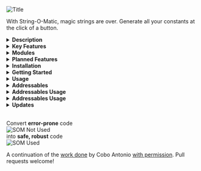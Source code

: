  ![Title](https://github.com/haywirephoenix/StringOMatic/assets/26271795/23f7876c-90c9-4751-bb13-929804c7064d)  


With String-O-Matic, magic strings are over. Generate all your constants at the click of a button.

<details>
<summary><b>Description</b></summary>
<br/>
 Unity's policy for implementing magic strings in almost all of its systems is one the major sources of bugs and headaches, especially for amateurs. Using constant values instead of relying on magic strings heavily reduces the amount of runtime errors.
<br/><br/>
 String-O-Matic scans your project based on your needs to automatically generate constants and static classes holding references to all of those magic strings, effectively replacing soft runtime errors by robust compile errors.  
   
 </details>

<details>
<summary><b>Key Features</b></summary>
<br/> 
 
 *   Replace Unity magic strings for static classes and constants.
 *   Changing magic strings in the Editor will produce compile errors that would otherwise cause undesired beahviour.
 *   Comes with many built-in modules, each one addressing a different system.  
     
 *   Easily configurable based on each project needs.
 *   Easy to use: you just have to click a button.  
     
 *   Easy to extend: you can create your own modules, satisfying your own project needs.
 *   Fully documented =)
 *   And last but not least, full **source code included**.
<br/>
</details>

<details>
<summary><b>Modules</b></summary>
<br/> 
 
 *   Tags
 *   Layers
 *   Sorting Layers
 *   Input axes  
     
 *   Navigation Areas
 *   Scenes -- Lists every scene name and path added to the build.  
     
 *   Audio -- Lists every mixer controller and, for each one, their exposed parameters and snaphots.
 *   Mecanim-- Lists every animator's parameters, layers, states and sub state machines, recursively.
 *   Resources-- Lists every object under your resources folder/s and subfolders.
 *   Shaders-- Lists the shader name and it's properties for every built-in and custom shader

</details>

<details>
<summary><b>Planned Features</b></summary>
<br/>


- [ ] Add "Update Available" banner with Update button in preferences
- [ ] Fix filter lists, make universal filter template
- [ ] Add filter lists for more categories
- [ ] Add directory selection shortcut
- [ ] Add whitelist object field
- [ ] Udate docs for module creation in the new format
- [x] Add Addressables feature (Complete - in testing)
- [x] Add support for multiple constant types (Complete)
- [x] Support package manager git url (Complete)
- [x] Animator hash generation (Complete)
- [x] Improved compatibility with newer versions of Unity (Complete)
- [x] Text fields to specify the namespace, target directory, and class name. (Complete)
- [x] Remove XML intermediary generation (Complete)
- [x] Improve performance (Complete)


</details>

<details>
<summary><b>Installation</b></summary>
<br/>

### Install from a Git URL
Yoy can also install this package via Git URL. To load a package from a Git URL:

* Open [Unity Package Manager](https://docs.unity3d.com/Manual/upm-ui.html) window.
* Click the add **+** button in the status bar.
* The options for adding packages appear.
* Select Add package from git URL from the add menu. A text box and an Add button appear.
* Enter the `https://github.com/haywirephoenix/StringOMatic.git` Git URL in the text box and click Add.

<br/>
</details>

<details>
<summary><b>Getting Started</b></summary>
<br/>

* Open Preferences > String-O-Matic or Tools > String-O-Matic > Preferences
* Toggle the modules that you want to generate - click on them as some have more sub options.
* Toggle any of the customization options at the top if you would like to change them.
* Press the Refresh All button at the bottom.
* Your new consts file will be generated in your project.

<br/>
</details>


<details>
<summary><b>Usage</b></summary>
<br/>

Once you've generated your constants, in your project you will have access to all the module classes.

If you used the "Wrap modules in namespaces" option:
```csharp 
using StringOMatic.InputModule;
```
Then you can access them like this:
```csharp 
Input.GetAxis(InputStatics.horizontal)
```
Or you can create a shortcut to a specific class:
```csharp 
using MyControllerParams = StringOMatic.MecanimModule.MecanimStatics.Controllers.MyController.Parameters;
```
Then you can reference them like this:
```csharp 
animator.SetFloat(MyControllerParams.horizontalFullPathHash,x);6
```

<br/>
</details>

<details>
<summary><b>Addressables</b></summary>
<br/>

If you have the Unity Addressables package installed, the Addressables module should now be included in the preferences window. When enabled, it will generate constant strings from your Addressables: 

MainAsset - AddressableAssetEntry.AssetPath, AddressableAssetGroup.Guid
SubAssets - AddressableAssetEntry.address

The MainAsset GUID is stored as a string, the same as Unity stores it.

<br/>
</details>

<details>
<summary><b>Addressables Usage</b></summary>
<br/>

Loading all the animation clips in a bundled fbx:

```csharp
var handle = Addressables.LoadAssetAsync<AnimationClip[]>(AddressablesStatics.MyAnimations.mainAssetPath);

await handle.Task;

if (handle.Status == AsyncOperationStatus.Succeeded)
{
    AnimationClip[] myFBXAnims = handle.Result;
}
```

Loading a SubAsset (for example an animationclip in a bundled fbx):

```csharp 
var handle = Addressables.LoadAssetAsync<AnimationClip>(AddressablesStatics.MyAnimations.SubAssets.myanimationClip);

await handle.Task;

if (handle.Status == AsyncOperationStatus.Succeeded)
{
    AnimationClip myanimationClip = handle.Result;   
}
```

<br/>
</details>

<details>
<summary><b>Addressables Usage</b></summary>
<br/>

Loading all the animation clips in a bundled fbx:

```csharp
var handle = Addressables.LoadAssetAsync<AnimationClip[]>(AddressablesStatics.MyAnimations.mainAssetPath);

await handle.Task;

if (handle.Status == AsyncOperationStatus.Succeeded)
{
    AnimationClip[] myFBXAnims = handle.Result;

}
```

Loading a SubAsset (for example an animationclip in a bundled fbx):

```csharp 
var handle = Addressables.LoadAssetAsync<AnimationClip>(AddressablesStatics.MyAnimations.SubAssets.myanimationClip);

await handle.Task;

if (handle.Status == AsyncOperationStatus.Succeeded)
{

    AnimationClip myanimationClip = handle.Result;   
}
```

<br/>
</details>

<details>
<summary><b>Updates</b></summary>
<br/>

>##### v1.1.1:
>* Added a filter list to the Mecanim module
>* Fix Refresh from reverting animation controller changes
>* Mechanim module now adds Animator.StringToHash ints
>* Fix preferences layout and menuitem.
>* Add github repo button to preferences
>##

>##### v2.0.0:
>* Update C# generation - completely rewritten
>* Update StringToHash int generation
>* Remove XML generation intermediary step
>* Add namespace generation to modules with "Module" suffix

>* Create new data structure for storing and generating constants
>* Update all modules to support new structure
>* Update Rewired module to search for InputManager prefab or scene
>* Upate Resources module - new project scanning and const gen approach

>* Update Preferences UI + current and backwards compatibility
>* Add new fields to Preferences UI to customize Path, Class and Namespace
>* Fix MenuItem methods, with backwards compatibility
>* New and improved Animator Hash generation

>##### v2.0.1 - 2.0.3:
>* Fix minor bugs
>* Add package manager support

>##### v2.0.4:
>* Add addressables support
>* Add support for multiple constant types

</details>

<br/>

Convert **error-prone** code  
![SOM Not Used](https://github.com/haywirephoenix/StringOMatic/assets/26271795/5b56fd22-9cd0-446d-adc1-ff51c916910e)  
into **safe, robust** code  
![SOM Used](https://github.com/haywirephoenix/StringOMatic/assets/26271795/65b0cbbf-ae8f-4faa-b14b-462cba76a05e) ​

A continuation of the [work done](https://assetstore.unity.com/packages/tools/utilities/string-o-matic-53019) by Cobo Antonio [with permission](https://forum.unity.com/threads/released-string-o-matic-say-goodbye-to-magic-strings.377123#post-9764475). Pull requests welcome!